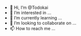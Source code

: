 - 👋 Hi, I’m @Todokai
- 👀 I’m interested in ...
- 🌱 I’m currently learning ...
- 💞️ I’m looking to collaborate on ...
- 📫 How to reach me ...

<!---
Todokai/Todokai is a ✨ special ✨ repository because its `README.md` (this file) appears on your GitHub profile.
You can click the Preview link to take a look at your changes.
--->

